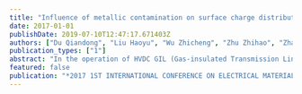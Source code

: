 ```yaml
---
title: "Influence of metallic contamination on surface charge distribution of a 200kV cone-type insulator"
date: 2017-01-01
publishDate: 2019-07-10T12:47:17.671403Z
authors: ["Du Qiandong", "Liu Haoyu", "Wu Zhicheng", "Zhu Zhihao", "Zhao Junping", "Cui Boyuan", "He Jie", "Chen Yun"]
publication_types: ["1"]
abstract: "In the operation of HVDC GIL (Gas-insulated Transmission Line), cone-type insulator can separate SF6 chambers, support the HV conductor and play the role of electric insulation. However, with long-term applied HVDC voltage, charges are prone to accumulate on the insulator surface, which can lead to the decrease of flashover voltage and threaten the stability of power system. Besides, the existence of metallic particles inside the GIL chamber, especially those attached along the insulator surface, can result in a more serious charge accumulation. Therefore, it is necessary to measure the surface charge distribution of clean and metal particle contaminated cone-type insulator in order to analyze its insulation properties under HVDC voltage. In this paper, a 3D 4-axis manipulating system is built to control the position of a capacitive probe to measure the surface potential of a +/- 200kV cone-type insulator. The probe keeps perpendicular to the concave surface at an identical distance and takes measurement along a pre-set trajectory after the applied voltage has been interpreted. Surface charge distributions of clean and metallic contaminated cone-type insulators are obtained successively. Influences of voltage polarity and application time are equally studied. The results show that metallic contamination has an enormous influence on surface charge polarities and distribution. For a clean surface, negative charge accumulates along the insulation surface under positive HVDC voltage; while under negative HVDC voltage, charges of both polarities are detected in different areas. For an insulator surface with metallic contamination, charge of the same polarity as the applied voltage is found to be significant near the contamination area. Analyses are made from the perspective of electric field distortion and partial discharge caused by the metallic contamination."
featured: false
publication: "*2017 1ST INTERNATIONAL CONFERENCE ON ELECTRICAL MATERIALS AND POWER EQUIPMENT (ICEMPE)*"
---
```


